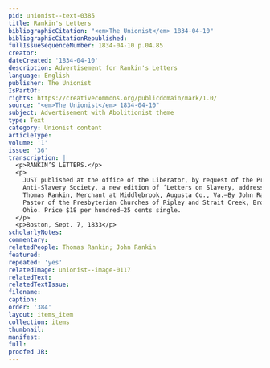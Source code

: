 ```yaml
---
pid: unionist--text-0385
title: Rankin's Letters
bibliographicCitation: "<em>The Unionist</em> 1834-04-10"
bibliographicCitationRepublished: 
fullIssueSequenceNumber: 1834-04-10 p.04.85
creator: 
dateCreated: '1834-04-10'
description: Advertisement for Rankin's Letters
language: English
publisher: The Unionist
IsPartOf: 
rights: https://creativecommons.org/publicdomain/mark/1.0/
source: "<em>The Unionist</em> 1834-04-10"
subject: Advertisement with Abolitionist theme
type: Text
category: Unionist content
articleType: 
volume: '1'
issue: '36'
transcription: |
  <p>RANKIN’S LETTERS.</p>
  <p>
    JUST published at the office of the Liberator, by request of the Providence
    Anti-Slavery Society, a new edition of ‘Letters on Slavery, addressed to Mr.
    Thomas Rankin, Merchant at Middlebrook, Augusta Co., Va.—By John Rankin,
    Pastor of the Presbyterian Churches of Ripley and Strait Creek, Brown County,
    Ohio. Price $18 per hundred—25 cents single.
  </p>
  <p>Boston, Sept. 7, 1833</p>
scholarlyNotes: 
commentary: 
relatedPeople: Thomas Rankin; John Rankin
featured: 
repeated: 'yes'
relatedImage: unionist--image-0117
relatedText: 
relatedTextIssue: 
filename: 
caption: 
order: '384'
layout: items_item
collection: items
thumbnail: 
manifest: 
full: 
proofed JR: 
---
```

